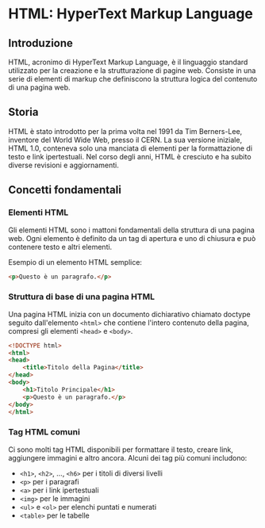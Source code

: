 # HTML: HyperText Markup Language

## Introduzione
HTML, acronimo di HyperText Markup Language, è il linguaggio standard utilizzato per la creazione e la strutturazione di pagine web. Consiste in una serie di elementi di markup che definiscono la struttura logica del contenuto di una pagina web.

## Storia
HTML è stato introdotto per la prima volta nel 1991 da Tim Berners-Lee, inventore del World Wide Web, presso il CERN. La sua versione iniziale, HTML 1.0, conteneva solo una manciata di elementi per la formattazione di testo e link ipertestuali. Nel corso degli anni, HTML è cresciuto e ha subito diverse revisioni e aggiornamenti.

## Concetti fondamentali

### Elementi HTML
Gli elementi HTML sono i mattoni fondamentali della struttura di una pagina web. Ogni elemento è definito da un tag di apertura e uno di chiusura e può contenere testo e altri elementi.

Esempio di un elemento HTML semplice:
```html
<p>Questo è un paragrafo.</p>
```

### Struttura di base di una pagina HTML
Una pagina HTML inizia con un documento dichiarativo chiamato doctype seguito dall'elemento `<html>` che contiene l'intero contenuto della pagina, compresi gli elementi `<head>` e `<body>`.

```html
<!DOCTYPE html>
<html>
<head>
    <title>Titolo della Pagina</title>
</head>
<body>
    <h1>Titolo Principale</h1>
    <p>Questo è un paragrafo.</p>
</body>
</html>
```

### Tag HTML comuni
Ci sono molti tag HTML disponibili per formattare il testo, creare link, aggiungere immagini e altro ancora. Alcuni dei tag più comuni includono:

- `<h1>`, `<h2>`, ..., `<h6>` per i titoli di diversi livelli
- `<p>` per i paragrafi
- `<a>` per i link ipertestuali
- `<img>` per le immagini
- `<ul>` e `<ol>` per elenchi puntati e numerati
- `<table>` per le tabelle

